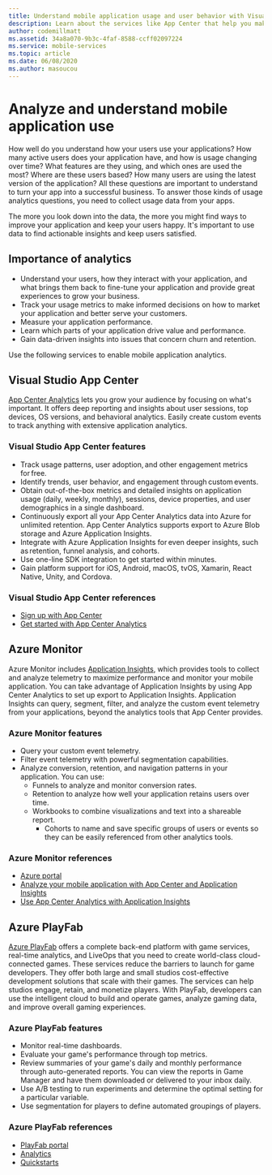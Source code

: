 ```yaml
---
title: Understand mobile application usage and user behavior with Visual Studio App Center and Azure services
description: Learn about the services like App Center that help you make smart business decisions by understanding how users use your mobile application.
author: codemillmatt
ms.assetid: 34a8a070-9b3c-4faf-8588-ccff02097224
ms.service: mobile-services
ms.topic: article
ms.date: 06/08/2020
ms.author: masoucou
---
```


# Analyze and understand mobile application use

How well do you understand how your users use your applications? How many active users does your application have, and how is usage changing over time? What features are they using, and which ones are used the most? Where are these users based? How many users are using the latest version of the application? All these questions are important to understand to turn your app into a successful business. To answer those kinds of usage analytics questions, you need to collect usage data from your apps.

The more you look down into the data, the more you might find ways to improve your application and keep your users happy. It's important to use data to find actionable insights and keep users satisfied.

## Importance of analytics

- Understand your users, how they interact with your application, and what brings them back to fine-tune your application and provide great experiences to grow your business.
- Track your usage metrics to make informed decisions on how to market your application and better serve your customers.
- Measure your application performance.
- Learn which parts of your application drive value and performance.
- Gain data-driven insights into issues that concern churn and retention.

Use the following services to enable mobile application analytics.

## Visual Studio App Center

[App Center Analytics](/appcenter/analytics/) lets you grow your audience by focusing on what's important. It offers deep reporting and insights about user sessions, top devices, OS versions, and behavioral analytics. Easily create custom events to track anything with extensive application analytics.

### Visual Studio App Center features

- Track usage patterns, user adoption, and other engagement metrics for free.
- Identify trends, user behavior, and engagement through custom events.
- Obtain out-of-the-box metrics and detailed insights on application usage (daily, weekly, monthly), sessions, device properties, and user demographics in a single dashboard.
- Continuously export all your App Center Analytics data into Azure for unlimited retention. App Center Analytics supports export to Azure Blob storage and Azure Application Insights.
- Integrate with Azure Application Insights for even deeper insights, such as retention, funnel analysis, and cohorts.
- Use one-line SDK integration to get started within minutes.
- Gain platform support for iOS, Android, macOS, tvOS, Xamarin, React Native, Unity, and Cordova.

### Visual Studio App Center references

- [Sign up with App Center](https://appcenter.ms/signup)
- [Get started with App Center Analytics](/appcenter/analytics/)

## Azure Monitor

Azure Monitor includes [Application Insights](/azure/azure-monitor/app/app-insights-overview), which provides tools to collect and analyze telemetry to maximize performance and monitor your mobile application. You can take advantage of Application Insights by using App Center Analytics to set up export to Application Insights. Application Insights can query, segment, filter, and analyze the custom event telemetry from your applications, beyond the analytics tools that App Center provides.

### Azure Monitor features

- Query your custom event telemetry.
- Filter event telemetry with powerful segmentation capabilities.
- Analyze conversion, retention, and navigation patterns in your application. You can use:
  - Funnels to analyze and monitor conversion rates.
  - Retention to analyze how well your application retains users over time.
  - Workbooks to combine visualizations and text into a shareable report.
    - Cohorts to name and save specific groups of users or events so they can be easily referenced from other analytics tools.

### Azure Monitor references

- [Azure portal](https://portal.azure.com/)
- [Analyze your mobile application with App Center and Application Insights](/azure/azure-monitor/learn/mobile-center-quickstart)
- [Use App Center Analytics with Application Insights](/azure/azure-monitor/app/usage-overview)

## Azure PlayFab

[Azure PlayFab](https://playfab.com/) offers a complete back-end platform with game services, real-time analytics, and LiveOps that you need to create world-class cloud-connected games. These services reduce the barriers to launch for game developers. They offer both large and small studios cost-effective development solutions that scale with their games. The services can help studios engage, retain, and monetize players. With PlayFab, developers can use the intelligent cloud to build and operate games, analyze gaming data, and improve overall gaming experiences.

### Azure PlayFab features

- Monitor real-time dashboards.
- Evaluate your game's performance through top metrics.
- Review summaries of your game's daily and monthly performance through auto-generated reports. You can view the reports in Game Manager and have them downloaded or delivered to your inbox daily.
- Use A/B testing to run experiments and determine the optimal setting for a particular variable.
- Use segmentation for players to define automated groupings of players.

### Azure PlayFab references

- [PlayFab portal](https://developer.playfab.com/en-US/sign-up)
- [Analytics](/gaming/playfab/#pivot=documentation&panel=analytics)
- [Quickstarts](/gaming/playfab/#pivot=documentation&panel=quickstarts)
